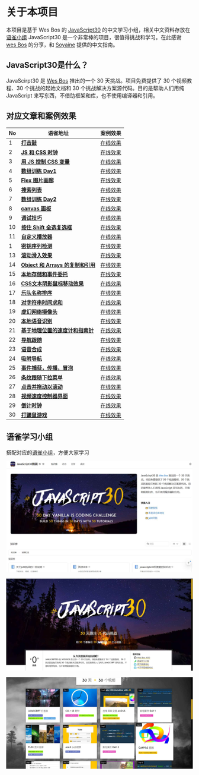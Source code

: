 # 关于本项目
本项目是基于 Wes Bos 的 [JavaScript30](https://github.com/wesbos/JavaScript30)  的中文学习小组，相关中文资料存放在[语雀小组](https://www.yuque.com/javascript30)
JavaScript30 是一个非常棒的项目，很值得挑战和学习。在此感谢 [wes Bos](https://github.com/wesbos) 的分享，和 [Soyaine](https://github.com/soyaine) 提供的中文指南。

## JavaScript30是什么？

JavaScirpt30 是 [Wes Bos](https://github.com/wesbos/JavaScript30) 推出的一个 30 天挑战。项目免费提供了 30 个视频教程、30 个挑战的起始文档和 30 个挑战解决方案源代码。目的是帮助人们用纯 JavaScript 来写东西，不借助框架和库，也不使用编译器和引用。

## 对应文章和案例效果
| No   | 语雀地址                                                     | 案例效果                                                     |
| ---- | ------------------------------------------------------------ | ------------------------------------------------------------ |
| 1    | [**打击鼓**](https://www.yuque.com/webproejcts/article/bmxxu3o1geardhla) | [在线效果](https://a-aronyang.github.io/JavaScript30/static/pages/day01%20JavaScript%20Drum%20Kit/index.html) |
| 2    | [**JS 和 CSS 时钟**](https://www.yuque.com/webproejcts/article/naq5ourmihgclzef) | [在线效果](https://a-aronyang.github.io/JavaScript30/static/pages/day02%20JS%20and%20CSS%20Clock/index.html) |
| 3    | [**用 JS 控制 CSS 变量**](https://www.yuque.com/webproejcts/article/yeeofbfll5zmi2vo) | [在线效果](https://a-aronyang.github.io/JavaScript30/static/pages/day03%20CSS%20Variables/index.html) |
| 4    | [**数组训练 Day1**](https://www.yuque.com/webproejcts/article/fdxfu6vbf0vc4zix) | [在线效果](https://a-aronyang.github.io/JavaScript30/static/pages/day04%20Array%20Cardio%20Day%201/index.html) |
| 5    | [**Flex 图片画廊**](https://www.yuque.com/webproejcts/article/mofb2w9loke5ra1u) | [在线效果](https://a-aronyang.github.io/JavaScript30/static/pages/day05%20flex%20gallery/index.html) |
| 6    | [**搜索列表**](https://www.yuque.com/webproejcts/article/zm5tkigg60vu5wit) | [在线效果](https://a-aronyang.github.io/JavaScript30/static/pages/day06%20Type%20Ahead/index.html) |
| 7    | [**数组训练 Day2**](https://www.yuque.com/webproejcts/article/kihdlmycbm86wonk) | [在线效果](https://a-aronyang.github.io/JavaScript30/static/pages/day07%20Array%20Cardio%20Day%202/index.html) |
| 8    | [**canvas 画板**](https://www.yuque.com/webproejcts/article/sggka4gwrk00gl70) | [在线效果](https://a-aronyang.github.io/JavaScript30/static/pages/day08%20Fun%20with%20HTML5%20Canvas/index.html) |
| 9    | [**调试技巧**](https://www.yuque.com/webproejcts/article/mkc7ezx63o9vczw4) | [在线效果](https://a-aronyang.github.io/JavaScript30/static/pages/day09%20Dev%20Tools%20Domination/index.html) |
| 10   | [**按住 Shift 全选复选框**](https://www.yuque.com/webproejcts/article/ee7p9iqp7zr201qk) | [在线效果](https://a-aronyang.github.io/JavaScript30/static/pages/day10%20Hold%20Shift%20and%20Check%20Checkboxes/index.html) |
| 11   | [**自定义播放器**](https://www.yuque.com/webproejcts/article/sbvyl0adch3fq0yd) | [在线效果](https://a-aronyang.github.io/JavaScript30/static/pages/day11%20Custom%20Video%20Player/index.html) |
| 1    | [**密钥序列检测**](https://www.yuque.com/webproejcts/article/gmfp0sp7maipcy7s) | [在线效果](https://a-aronyang.github.io/JavaScript30/static//pages/day01%20Drum%20Kit/index.html) |
| 13   | [**滚动滑入效果**](https://www.yuque.com/webproejcts/article/ve7ln4ew6qxhlabc) | [在线效果](https://a-aronyang.github.io/JavaScript30/static/pages/day13%20Slide%20in%20on%20Scroll/index.html) |
| 14   | [**Object 和 Arrays 的复制和引用**](https://www.yuque.com/webproejcts/article/zk1yrply5tgu0frk) | [在线效果](https://a-aronyang.github.io/JavaScript30/static/pages/day14%20JavaScript%20References%20VS%20Copying/index.html) |
| 15   | [**本地存储和事件委托**](https://www.yuque.com/webproejcts/article/rxlq7a99wvb2h0ab) | [在线效果](https://a-aronyang.github.io/JavaScript30/static/pages/day15%20LocalStorage/index.html) |
| 16   | [**CSS文本阴影鼠标移动效果**](https://www.yuque.com/webproejcts/article/hr5aqgndszhndgn0) | [在线效果](https://a-aronyang.github.io/JavaScript30/static/pages/day16%20Mouse%20Move%20Shadow/index.html) |
| 17   | [**乐队名称排序**](https://www.yuque.com/webproejcts/article/yus3toivt5d3ukby) | [在线效果](https://a-aronyang.github.io/JavaScript30/static/pages/day17%20Sort%20Without%20Articles/index.html) |
| 18   | [**对字符串时间求和**](https://www.yuque.com/webproejcts/article/vf7fnxum733vgabv) | [在线效果](https://a-aronyang.github.io/JavaScript30/static//pages/day01%20Drum%20Kit/index.html) |
| 19   | [**虚幻网络摄像头**](https://www.yuque.com/webproejcts/article/znifvwmt5d1gi46f) | [在线效果](https://a-aronyang.github.io/JavaScript30/static/pages/day19%20Webcam%20Fun/index.html) |
| 20   | [**本地语音识别**](https://www.yuque.com/webproejcts/article/xbn2p61zr20uxw5g) | [在线效果](https://a-aronyang.github.io/JavaScript30/static/pages/day20%20Speech%20Detection/index.html) |
| 21   | [**基于地理位置的速度计和指南针**](https://www.yuque.com/webproejcts/article/hez73no8e7zs1iln) | [在线效果](https://a-aronyang.github.io/JavaScript30/static/pages/day21%20Geolocation/index.html) |
| 22   | [**导航跟随**](https://www.yuque.com/webproejcts/article/hpisxsbq6puetuiu) | [在线效果](https://a-aronyang.github.io/JavaScript30/static/pages/day22%20Follow%20Along%20Link%20Highlighter/index.html) |
| 23   | [**语音合成**](https://www.yuque.com/webproejcts/article/xbsq1qqkoknggyod) | [在线效果](https://a-aronyang.github.io/JavaScript30/static//pages/day23%20Speech%20Synthesis/index.html) |
| 24   | [**吸附导航**](https://www.yuque.com/webproejcts/article/stah82mexxqv345g) | [在线效果](https://a-aronyang.github.io/JavaScript30/static/pages/day24%20Sticky%20Nav/index.html) |
| 25   | [**事件捕获，传播，冒泡**](https://www.yuque.com/webproejcts/article/en82xw8ogg9tuq6f) | [在线效果](https://a-aronyang.github.io/JavaScript30/static/pages/day25%20Event%20Capture,%20Propagation,%20Bubbling%20and%20Once/index.html) |
| 26   | [**条纹跟随下拉菜单**](https://www.yuque.com/webproejcts/article/ab76yinglwphkb41) | [在线效果](https://a-aronyang.github.io/JavaScript30/static/pages/day26%20Stripe%20Follow%20Along%20Nav/index.html) |
| 27   | [**点击并拖动以滚动**](https://www.yuque.com/webproejcts/article/ehd2vd6nsvsdzkme) | [在线效果](https://a-aronyang.github.io/JavaScript30/static/pages/day27%20Click%20and%20Drag/index.html) |
| 28   | [**视频速度控制器界面**](https://yuque.com/webproejcts/article/qd09wvp3qtuk6zff) | [在线效果](https://a-aronyang.github.io/JavaScript30/static/pages/day28%20Video%20Speed%20Controller/index.html) |
| 29   | [**倒计时钟**](https://www.yuque.com/webproejcts/article/rlv1arhyf6kpmo0d) | [在线效果](https://a-aronyang.github.io/JavaScript30/static/pages/day29%20Countdown%20Timer/index.html) |
| 30   | [**打鼹鼠游戏**](https://www.yuque.com/webproejcts/article/whm2gogfa2ptn8t0) | [在线效果](https://a-aronyang.github.io/JavaScript30/static/pages/day30%20Whack%20A%20Mole/index.html) |



## 语雀学习小组

搭配对应的[语雀小组](https://www.yuque.com/javascript30)，方便大家学习

![](img/yuque.png)

![](img/js30-1.png)

![](img/js30-2.png)
